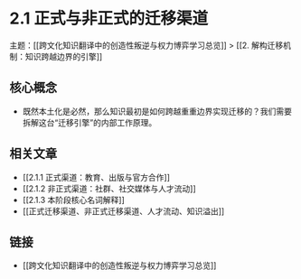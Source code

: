 # 2.1 正式与非正式的迁移渠道

主题：[[跨文化知识翻译中的创造性叛逆与权力博弈学习总览]] > [[2. 解构迁移机制：知识跨越边界的引擎]]

## 核心概念

- 既然本土化是必然，那么知识最初是如何跨越重重边界实现迁移的？我们需要拆解这台“迁移引擎”的内部工作原理。

## 相关文章

- [[2.1.1 正式渠道：教育、出版与官方合作]]
- [[2.1.2 非正式渠道：社群、社交媒体与人才流动]]
- [[2.1.3 本阶段核心名词解释]]
- [[正式迁移渠道、非正式迁移渠道、人才流动、知识溢出]]

## 链接

- [[跨文化知识翻译中的创造性叛逆与权力博弈学习总览]]
